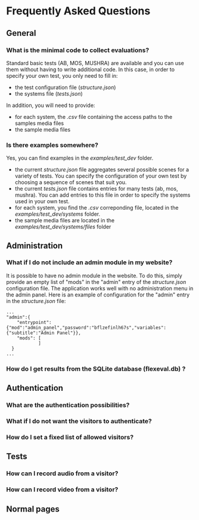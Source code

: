 # Frequently Asked Questions

## General

### What is the minimal code to collect evaluations?

Standard basic tests (AB, MOS, MUSHRA) are available and you can use them without having to write additional code.
In this case, in order to specify your own test, you only need to fill in:
* the test configuration file (*structure.json*)
* the systems file (*tests.json*)

In addition, you will need to provide:
* for each system, the *.csv* file containing the access paths to the samples media files
* the sample media files
 

### Is there examples somewhere?

Yes, you can find  examples in the *examples/test_dev* folder.
* the current _structure.json_ file aggregates several possible scenes for a variety of tests. You can specify the configuration of your own test by choosing a sequence of scenes that suit you.
* the current _tests.json_ file contains entries for many tests (ab, mos, mushra). You can add entries to this file in order to specify the systems used in your own test.
* for each system, you find the *.csv* correponding file, located in the *examples/test_dev/systems* folder.
* the sample media files are located in the *examples/test_dev/systems/files*  folder

## Administration

### What if I do not include an admin module in my website?

It is possible to have no admin module in the website. To do this, simply provide an empty list of "mods" in the "admin" entry of the *structure.json* configuration file. The application works well with no administration menu in the admin panel.
Here is an example of configuration for the "admin" entry  in the *structure.json* file:
```
...
"admin":{
    "entrypoint":{"mod":"admin_panel","password":"bflzefinlh67s","variables":{"subtitle":"Admin Panel"}},
    "mods": [
            ]
  }
...
```


### How do I get results from the SQLite database (flexeval.db) ?

## Authentication

### What are the authentication possibilities?

### What if I do not want the visitors to authenticate?

### How do I set a fixed list of allowed visitors?

## Tests

### How can I record audio from a visitor?

### How can I record video from a visitor?

## Normal pages


